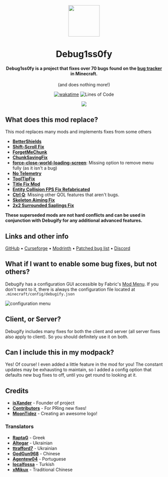 <div align="center">

<img src="https://dl.isxander.dev/logos/debugify/v2/debugify-512x.png" width="100"/>

# Debug1ss0fy
#### Debug1ss0fy is a project that fixes **over 70** bugs found on the <a href="https://bugs.mojang.com/projects/MC/issues">bug tracker</a> in Minecraft.
(and does nothing more!)

[![wakatime](https://wakatime.com/badge/github/W-OVERFLOW/Debugify.svg?style=for-the-badge)](https://wakatime.com/badge/github/W-OVERFLOW/Debugify)
![Lines of Code](https://img.shields.io/tokei/lines/github/isXander/Debugify?color=%23ff4747&label=Lines%20of%20code&style=for-the-badge)

[![](https://www.bisecthosting.com/partners/custom-banners/08bbd3ff-5c0d-4480-8738-de0f070a04dd.png)](https://bisecthosting.com/xander)

</div>

## What does this mod replace?
This mod replaces many mods and implements fixes from some others

- **[BetterShields](https://modrinth.com/mod/bettershields)**
- **[Shift-Scroll Fix](https://www.curseforge.com/minecraft/mc-mods/shift-scroll-fix)**
- **[ForgetMeChunk](https://www.curseforge.com/minecraft/mc-mods/forgetmechunk)**
- **[ChunkSavingFix](https://www.curseforge.com/minecraft/mc-mods/chunk-saving-fix)**
- **[force-close-world-loading-screen](https://modrinth.com/mod/forcecloseworldloadingscreen)**: Missing option to remove menu fully (as it isn't a bug)
- **[No Telemetry](https://www.curseforge.com/minecraft/mc-mods/no-telemetry/)**
- **[ToolTipFix](https://www.curseforge.com/minecraft/mc-mods/tooltipfix)**
- **[Title Fix Mod](https://modrinth.com/mod/title-fix-mod)**
- **[Entity Collision FPS Fix Refabricated](https://www.curseforge.com/minecraft/mc-mods/entity-collision-fps-fix-fabric)**
- **[Ctrl Q](https://www.curseforge.com/minecraft/mc-mods/ctrl-q)**: Missing other QOL features that aren't bugs.
- **[Skeleton Aiming Fix](https://www.curseforge.com/minecraft/mc-mods/skeleton-aiming-fix)**
- **[2x2 Surrounded Saplings Fix](https://modrinth.com/mod/8187)**

**These superseded mods are not hard conflicts and can be used in conjunction with Debugify for any additional advanced features.**

## Links and other info
[GitHub](https://github.com/isXander/Debugify) • [Curseforge](https://curseforge.com/minecraft/mc-mods/debugify) • [Modrinth](https://modrinth.com/mod/debugify) • [Patched bug list](https://github.com/isXander/Debugify/blob/1.19/PATCHED.md) • [Discord](https://short.isxander.dev/discord)

## What if I want to enable some bug fixes, but not others?
Debugify has a configuration GUI accessible by Fabric's [Mod Menu](https://modrinth.com/mod/modmenu).
If you don't want to it, there is always the configuration file located at
`.minecraft/config/debugify.json`

![configuration menu](https://user-images.githubusercontent.com/43245524/191992486-4ba9bd8f-db37-4021-b302-7f54701d8b08.png)

## Client, or Server?
Debugify includes many fixes for both the client and server (all server fixes also apply to client).
So you should definitely use it on both.

## Can I include this in my modpack?
Yes! Of course! I even added a little feature in the mod for you! The constant updates may be exhausting to maintain,
so I added a config option that defaults new bug fixes to off, until you get round to looking at it.

## Credits
- [**isXander**](https://github.com/isXander) - Founder of project
- [**Contributors**](https://github.com/isXander/Debugify/graphs/contributors) - For PRing new fixes!
- [**MoonTidez**](https://github.com/MoonTidez) - Creating an awesome logo!

### Translators
- [**RaptaG**](https://github.com/RaptaG) - Greek
- [**Altegar**](https://github.com/Altegar) - Ukrainian
- [**ttrafford7**](https://github.com/ttrafford7) - Ukrainian
- [**GodGun968**](https://github.com/GodGun968) - Chinese
- [**Agentew04**](https://github.com/Agentew04) - Portuguese
- [**localfossa**](https://github.com/localfossa) - Turkish
- [**xMikux**](https://github.com/xMikux) - Traditional Chinese
